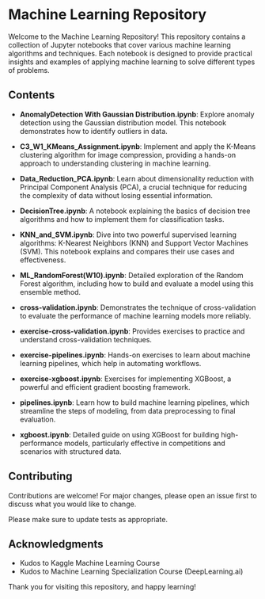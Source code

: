 # Machine Learning Repository

Welcome to the Machine Learning Repository! This repository contains a collection of Jupyter notebooks that cover various machine learning algorithms and techniques. Each notebook is designed to provide practical insights and examples of applying machine learning to solve different types of problems.

## Contents

- **AnomalyDetection With Gaussian Distribution.ipynb**: Explore anomaly detection using the Gaussian distribution model. This notebook demonstrates how to identify outliers in data.

- **C3_W1_KMeans_Assignment.ipynb**: Implement and apply the K-Means clustering algorithm for image compression, providing a hands-on approach to understanding clustering in machine learning.

- **Data_Reduction_PCA.ipynb**: Learn about dimensionality reduction with Principal Component Analysis (PCA), a crucial technique for reducing the complexity of data without losing essential information.

- **DecisionTree.ipynb**: A notebook explaining the basics of decision tree algorithms and how to implement them for classification tasks.

- **KNN_and_SVM.ipynb**: Dive into two powerful supervised learning algorithms: K-Nearest Neighbors (KNN) and Support Vector Machines (SVM). This notebook explains and compares their use cases and effectiveness.

- **ML_RandomForest(W10).ipynb**: Detailed exploration of the Random Forest algorithm, including how to build and evaluate a model using this ensemble method.

- **cross-validation.ipynb**: Demonstrates the technique of cross-validation to evaluate the performance of machine learning models more reliably.

- **exercise-cross-validation.ipynb**: Provides exercises to practice and understand cross-validation techniques.

- **exercise-pipelines.ipynb**: Hands-on exercises to learn about machine learning pipelines, which help in automating workflows.

- **exercise-xgboost.ipynb**: Exercises for implementing XGBoost, a powerful and efficient gradient boosting framework.

- **pipelines.ipynb**: Learn how to build machine learning pipelines, which streamline the steps of modeling, from data preprocessing to final evaluation.

- **xgboost.ipynb**: Detailed guide on using XGBoost for building high-performance models, particularly effective in competitions and scenarios with structured data.


## Contributing

Contributions are welcome! For major changes, please open an issue first to discuss what you would like to change.

Please make sure to update tests as appropriate.

## Acknowledgments

- Kudos to Kaggle Machine Learning Course
- Kudos to Machine Learning Specialization Course (DeepLearning.ai) 

Thank you for visiting this repository, and happy learning!

